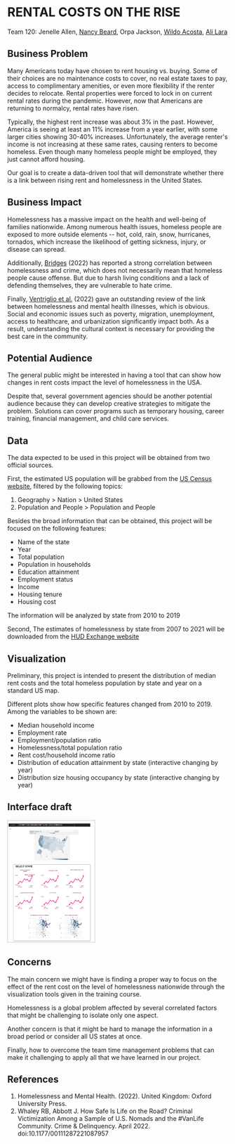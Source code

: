 # RENTAL COSTS ON THE RISE

Team 120: Jenelle Allen, [Nancy Beard](https://www.linkedin.com/in/nancy-beard-96872b37), Orpa Jackson, [Wildo Acosta](linkedin.com/in/wildo-acosta-quiñones-86215484), [Ali Lara](https://www.linkedin.com/in/aliglara)

## Business Problem

Many Americans today have chosen to rent housing vs. buying. Some of their choices are no maintenance costs to cover, no real estate taxes to pay, access to complimentary amenities, or even more flexibility if the renter decides to relocate. Rental properties were forced to lock in on current rental rates during the pandemic. However, now that Americans are returning to normalcy, rental rates have risen.

Typically, the highest rent increase was about 3% in the past. However, America is seeing at least an 11% increase from a year earlier, with some larger cities showing 30-40% increases. Unfortunately, the average renter's income is not increasing at these same rates, causing renters to become homeless. Even though many homeless people might be employed, they just cannot afford housing.

Our goal is to create a data-driven tool that will demonstrate whether there is a link between rising rent and homelessness in the United States.

## Business Impact

Homelessness has a massive impact on the health and well-being of families nationwide. Among numerous health issues, homeless people are exposed to more outside elements -- hot, cold, rain, snow, hurricanes,
tornados, which increase the likelihood of getting sickness, injury, or disease can spread. 

Additionally, [Bridges](https://journals.sagepub.com/doi/abs/10.1177/00111287221087957) (2022) has reported a strong correlation between homelessness and crime, which does not necessarily mean that homeless people cause offense. But due to harsh living conditions and a lack of defending themselves, they are vulnerable to hate crime.

Finally, [Ventriglio et al.](https://www.google.com/books/edition/Homelessness_and_Mental_Health/4_hQEAAAQBAJ?hl=en&gbpv=0) (2022) gave an outstanding review of the link between homelessness and mental health illnesses, which is obvious. Social and economic issues such as poverty, migration, unemployment, access to healthcare, and urbanization significantly impact both. As a result, understanding the cultural context is necessary for providing the best care in the community.

## Potential Audience

The general public might be interested in having a tool that can show how changes in rent costs impact the level of homelessness in the USA.

Despite that, several government agencies should be another potential audience because they can develop creative strategies to mitigate the problem. Solutions can cover programs such as temporary housing, career training, financial management, and child care services.

## Data

The data expected to be used in this project will be obtained from two official sources.

First, the estimated US population will be grabbed from the [US Census website](https://data.census.gov/cedsci/table?q=United%20States), filtered by the following topics:

1. Geography > Nation > United States
1. Population and People > Population and People

Besides the broad information that can be obtained, this project will be focused on the following features:

- Name of the state
- Year
- Total population
- Population in households
- Education attainment
- Employment status
- Income
- Housing tenure
- Housing cost

The information will be analyzed by state from 2010 to 2019 

Second, The estimates of homelessness by state from 2007 to 2021 will be downloaded from the [HUD Exchange website](https://www.hudexchange.info/resource/3031/pit-and-hic-data-since-2007/) 

## Visualization

Preliminary, this project is intended to present the distribution of median rent costs and the total homeless population by state and year on a standard US map.

Different plots show how specific features changed from 2010 to 2019. Among the variables to be shown are:
- Median household income
- Employment rate
- Employment/population ratio
- Homelessness/total population ratio
- Rent cost/household income ratio
- Distribution of education attainment by state (interactive changing by year)
- Distribution size housing occupancy by state (interactive changing by year)

## Interface draft

<img src="images/draft.png" alt="draft" width="200"/>

## Concerns

The main concern we might have is finding a proper way to focus on the effect of the rent cost on the level of homelessness nationwide through the visualization tools given in the training course.

Homelessness is a global problem affected by several correlated factors that might be challenging to isolate only one aspect.

Another concern is that it might be hard to manage the information in a broad period or consider all US states at once.

Finally, how to overcome the team time management problems that can make it challenging to apply all that we have learned in our project.

## References

1. Homelessness and Mental Health. (2022). United Kingdom: Oxford University Press.
1. Whaley RB, Abbott J. How Safe Is Life on the Road? Criminal Victimization Among a Sample of U.S. Nomads and the #VanLife Community. Crime & Delinquency. April 2022. doi:10.1177/00111287221087957